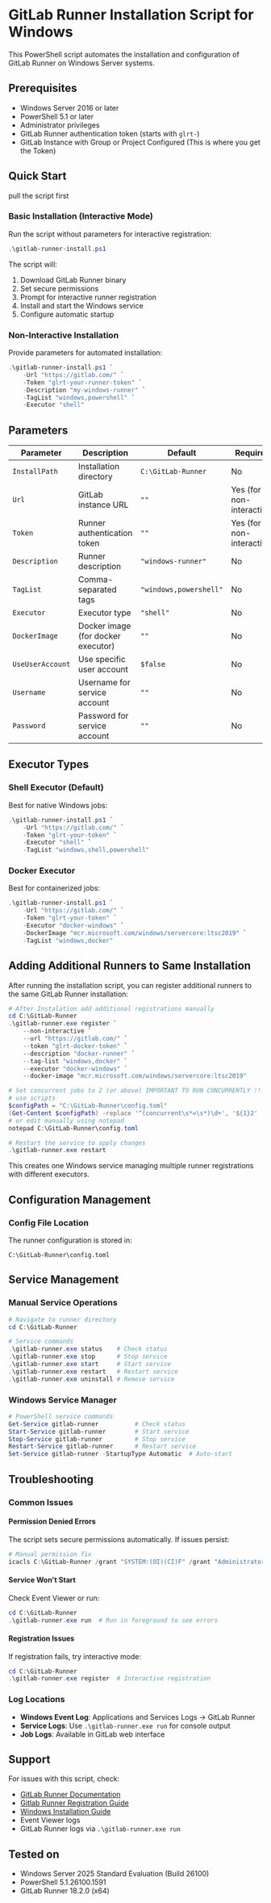 # GitLab Runner Installation Script for Windows

This PowerShell script automates the installation and configuration of GitLab Runner on Windows Server systems.

## Prerequisites

- Windows Server 2016 or later
- PowerShell 5.1 or later
- Administrator privileges
- GitLab Runner authentication token (starts with `glrt-`)
- GitLab Instance with Group or Project Configured (This is where you get the Token)

## Quick Start

pull the script first

### Basic Installation (Interactive Mode)

Run the script without parameters for interactive registration:

```powershell
.\gitlab-runner-install.ps1
```

The script will:
1. Download GitLab Runner binary
2. Set secure permissions
3. Prompt for interactive runner registration
4. Install and start the Windows service
5. Configure automatic startup

### Non-Interactive Installation

Provide parameters for automated installation:

```powershell
.\gitlab-runner-install.ps1 `
    -Url "https://gitlab.com/" `
    -Token "glrt-your-runner-token" `
    -Description "my-windows-runner" `
    -TagList "windows,powershell" `
    -Executor "shell"
```

## Parameters

| Parameter | Description | Default | Required |
|-----------|-------------|---------|----------|
| `InstallPath` | Installation directory | `C:\GitLab-Runner` | No |
| `Url` | GitLab instance URL | `""` | Yes (for non-interactive) |
| `Token` | Runner authentication token | `""` | Yes (for non-interactive) |
| `Description` | Runner description | `"windows-runner"` | No |
| `TagList` | Comma-separated tags | `"windows,powershell"` | No |
| `Executor` | Executor type | `"shell"` | No |
| `DockerImage` | Docker image (for docker executor) | `""` | No |
| `UseUserAccount` | Use specific user account | `$false` | No |
| `Username` | Username for service account | `""` | No |
| `Password` | Password for service account | `""` | No |

## Executor Types

### Shell Executor (Default)
Best for native Windows jobs:

```powershell
.\gitlab-runner-install.ps1 `
    -Url "https://gitlab.com/" `
    -Token "glrt-your-token" `
    -Executor "shell" `
    -TagList "windows,shell,powershell"
```

### Docker Executor
Best for containerized jobs:

```powershell
.\gitlab-runner-install.ps1 `
    -Url "https://gitlab.com/" `
    -Token "glrt-your-token" `
    -Executor "docker-windows" `
    -DockerImage "mcr.microsoft.com/windows/servercore:ltsc2019" `
    -TagList "windows,docker"
```

## Adding Additional Runners to Same Installation

After running the installation script, you can register additional runners to the same GitLab Runner installation:

```powershell
# After Instalation add additional registrations manually
cd C:\GitLab-Runner
.\gitlab-runner.exe register `
    --non-interactive `
    --url "https://gitlab.com/" `
    --token "glrt-docker-token" `
    --description "docker-runner" `
    --tag-list "windows,docker" `
    --executor "docker-windows" `
    --docker-image "mcr.microsoft.com/windows/servercore:ltsc2019"

# Set concurrent jobs to 2 (or above) IMPORTANT TO RUN CONCURRENTLY !!!
# use scripts
$configPath = "C:\GitLab-Runner\config.toml"
(Get-Content $configPath) -replace '^(concurrent\s*=\s*)\d+', '${1}2' | Set-Content $configPath
# or edit manually using notepad
notepad C:\GitLab-Runner\config.toml

# Restart the service to apply changes
.\gitlab-runner.exe restart
```

This creates one Windows service managing multiple runner registrations with different executors.

## Configuration Management

### Config File Location
The runner configuration is stored in:
```
C:\GitLab-Runner\config.toml
```

## Service Management

### Manual Service Operations

```powershell
# Navigate to runner directory
cd C:\GitLab-Runner

# Service commands
.\gitlab-runner.exe status    # Check status
.\gitlab-runner.exe stop      # Stop service
.\gitlab-runner.exe start     # Start service  
.\gitlab-runner.exe restart   # Restart service
.\gitlab-runner.exe uninstall # Remove service
```

### Windows Service Manager

```powershell
# PowerShell service commands
Get-Service gitlab-runner          # Check status
Start-Service gitlab-runner        # Start service
Stop-Service gitlab-runner         # Stop service
Restart-Service gitlab-runner      # Restart service
Set-Service gitlab-runner -StartupType Automatic  # Auto-start
```

## Troubleshooting

### Common Issues

#### Permission Denied Errors
The script sets secure permissions automatically. If issues persist:

```powershell
# Manual permission fix
icacls C:\GitLab-Runner /grant "SYSTEM:(OI)(CI)F" /grant "Administrators:(OI)(CI)F" /T
```

#### Service Won't Start
Check Event Viewer or run:

```powershell
cd C:\GitLab-Runner
.\gitlab-runner.exe run  # Run in foreground to see errors
```

#### Registration Issues
If registration fails, try interactive mode:

```powershell
cd C:\GitLab-Runner
.\gitlab-runner.exe register  # Interactive registration
```

### Log Locations

- **Windows Event Log**: Applications and Services Logs → GitLab Runner
- **Service Logs**: Use `.\gitlab-runner.exe run` for console output
- **Job Logs**: Available in GitLab web interface

## Support

For issues with this script, check:
- [GitLab Runner Documentation](https://docs.gitlab.com/runner/)
- [Gitlab Runner Registration Guide](https://docs.gitlab.com/runner/register/)
- [Windows Installation Guide](https://docs.gitlab.com/runner/install/windows.html)
- Event Viewer logs
- GitLab Runner logs via `.\gitlab-runner.exe run`

## Tested on
- Windows Server 2025 Standard Evaluation (Build 26100)
- PowerShell 5.1.26100.1591
- GitLab Runner 18.2.0 (x64)
